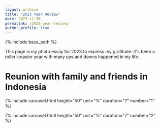 ```yaml
---
layout: archive
title: "2023 Year Review"
date: 2023-12-30
permalink: /2023-year-review/
author_profile: true
---
```


{% include base_path %}

This page is my photo essay for 2023 to express my gratitude. It's been a roller-coaster year with many ups and downs happened in my life.

# Reunion with family and friends in Indonesia

{% include carousel.html height="50" unit="%" duration="7" number="1" %}

{% include carousel.html height="50" unit="%" duration="7" number="2" %}



